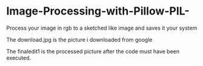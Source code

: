 # Image-Processing-with-Pillow-PIL-
Process your image in rgb to a sketched like image and saves it your system

The download.jpg is the picture i downloaded from google 

The finaledit1 is the processed picture after the code must have been executed.
